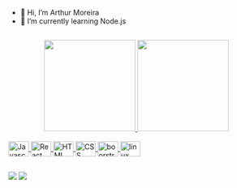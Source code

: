 - 👋 Hi, I’m Arthur Moreira
- 🌱 I’m currently learning Node.js

##

<div align="center">
  <a href="https://github.com/arthurmcs">
  <img height="180em" src="https://github-readme-stats.vercel.app/api?username=arthurmcs&show_icons=true&theme=dark&include_all_commits=5000&count_private=true"/>
  <img height="180em" src="https://github-readme-stats.vercel.app/api/top-langs/?username=arthurmcs&layout=compact&langs_count=7&theme=dark"/>
</div>
  
<div style="display: inline_block"><br>
  <img align="center" alt="Javascript" height="30" width="40" src="https://cdn.jsdelivr.net/gh/devicons/devicon/icons/javascript/javascript-original.svg">
  <img align="center" alt="React" height="30" width="40" src="https://cdn.jsdelivr.net/gh/devicons/devicon/icons/react/react-original.svg">
  <img align="center" alt="HTML" height="30" width="40" src="https://cdn.jsdelivr.net/gh/devicons/devicon/icons/html5/html5-original.svg">
  <img align="center" alt="CSS" height="30" width="40" src="https://cdn.jsdelivr.net/gh/devicons/devicon/icons/css3/css3-original.svg" >
  <img align="center" alt="boorstrap" height="30" width="40" src="https://cdn.jsdelivr.net/gh/devicons/devicon/icons/bootstrap/bootstrap-original.svg" >
   <img align="center" alt="linux" height="30" width="40" src="https://cdn.jsdelivr.net/gh/devicons/devicon/icons/linux/linux-original.svg" >
</div>

##

<div>
  <a href = "mailto:arthurmcs96@gmail.com"><img src="https://img.shields.io/badge/-Gmail-%23333?style=for-the-badge&logo=gmail&logoColor=white" target="_blank"></a>
  <a href=https://www.linkedin.com/in/arthurmoreiracs/" target="_blank"><img src="https://img.shields.io/badge/-LinkedIn-%230077B5?style=for-the-badge&logo=linkedin&logoColor=white" target="_blank"></a> 
<div>

##
